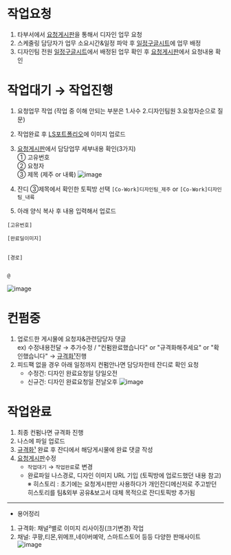 # 작업요청
1. 타부서에서 [요청게시판](http://work.lscompany-coupon.com/)을 통해서 디자인 업무 요청
2. 스케줄링 담당자가 업무 소요시간&일정 파악 후
[일정구글시트](https://docs.google.com/spreadsheets/d/1rHARTIaFVUQlFAh0GmrXYGwDzV5gOzs2rCFk7EjV1uU/edit#gid=434564153)에 업무 배정
3. 디자인팀 전원 [일정구글시트](https://docs.google.com/spreadsheets/d/1rHARTIaFVUQlFAh0GmrXYGwDzV5gOzs2rCFk7EjV1uU/edit#gid=434564153)에서
   배정된 업무 확인 후 [요청게시판](http://work.lscompany-coupon.com/)에서 요청내용 확인
# 작업대기 → 작업진행
1. 요청업무 작업 (작업 중 이해 안되는 부분은 1.사수 2.디자인팀원 3.요청자순으로 질문)
2. 작업완료 후 [LS포트폴리오](http://ls-artist.com/56)에 이미지 업로드
3. [요청게시판](http://work.lscompany-coupon.com/)에서 담당업무 세부내용 확인(3가지)<br>
   ① 고유번호<br>
   ② 요청자<br>
   ③ 제목 (제주 or 내륙)
   ![image](https://user-images.githubusercontent.com/125810502/232764714-f57e2dff-6491-44db-98f5-18d26d7400ee.png)


4. 잔디 ③제목에서 확인한 토픽방 선택 ``[Co-Work]디자인팀_제주`` or ``[Co-Work]디자인팀_내륙``
5. 아래 양식 복사 후 내용 입력해서 업로드
```
[고유번호]

[완료딜이미지]


[경로]


@
```
![image](https://user-images.githubusercontent.com/125810502/232776111-d904d80f-80de-4d93-8eb8-5a2cbe7c18f6.png)
# 컨펌중
1. 업로드한 게시물에 요청자&관련담당자 댓글<br>
   ex) 수정내용전달 → 추가수정 / "컨펌완료했습니다" or "규격화해주세요" or "확인했습니다" → [규격화¹](https://docs.google.com/spreadsheets/d/1Fl9-FN0RZNVAF4A1eSqmHT-1UMbQSXv3yw4RfKbIA_w/edit#gid=0)진행
2. 피드팩 없을 경우 아래 일정까지 컨펌안나면 담당자한테 잔디로 확인 요청
   - 수정건: 디자인 완료요청일 당일오전
   - 신규건: 디자인 완료요청일 전날오후
   ![image](https://user-images.githubusercontent.com/125810502/233225478-b7efbbf9-f825-476a-9bd3-4e1be34b9159.png)

# 작업완료
1. 최종 컨펌나면 규격화 진행
2. 나스에 파일 업로드
3. [규격화¹](https://docs.google.com/spreadsheets/d/1Fl9-FN0RZNVAF4A1eSqmHT-1UMbQSXv3yw4RfKbIA_w/edit#gid=0) 완료 후 잔디에서 해당게시물에 완료 댓글 작성
4. [요청게시판](http://work.lscompany-coupon.com/)수정
   - ``작업대기`` → ``작업완료``로 변경
   - 완료파일 나스경로, 디자인 이미지 URL 기입 (토픽방에 업로드했던 내용 참고)
     ※ 히스토리 : 초기에는 요청게시판만 사용하다가 개인잔디메신저로 주고받던 히스토리를 팀&외부 공유&보고서 대체 목적으로 잔디토픽방 추가됨
<hr>

- 용어정리
1. 규격화: 채널²별로 이미지 리사이징(크기변경) 작업
2. 채널: 쿠팡,티몬,위메프,네이버예약, 스마트스토어 등등 다양한 판매사이트
   ![image](https://user-images.githubusercontent.com/125810502/232776464-8ed18c19-8d2d-4c49-a103-58f0f8f8ee77.png)

